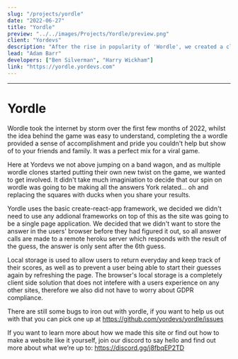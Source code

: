 ```yaml
---
slug: "/projects/yordle"
date: "2022-06-27"
title: "Yordle"
preview: "../../images/Projects/Yordle/preview.png"
client: "Yordevs"
description: "After the rise in popularity of 'Wordle', we created a clone of the game where every answer was in some way related to York"
lead: "Adam Barr"
developers: ["Ben Silverman", "Harry Wickham"]
link: "https://yordle.yordevs.com"
---
```


---

# Yordle

Wordle took the internet by storm over the first few months of 2022, whilst the idea behind the game was easy to understand, completing the a wordle provided a sense of accomplishment and pride you couldn't help but show of to your friends and family. It was a perfect mix for a viral game.

Here at Yordevs we not above jumping on a band wagon, and as multiple wordle clones started putting their own new twist on the game, we wanted to get involved. It didn't take much imaginiation to decide that our spin on wordle was going to be making all the answers York related... oh and replacing the squares with ducks when you share your results.

Yordle uses the basic create-react-app framework, we decided we didn't need to use any addional frameworks on top of this as the site was going to be a single page application. We decided that we didn't want to store the answer in the users' browser before they had figured it out, so all answer calls are made to a remote heroku server which responds with the result of the guess, the answer is only sent after the 6th guess.

Local storage is used to allow users to return everyday and keep track of their scores, as well as to prevent a user being able to start their guesses again by refreshing the page. The browser's local storage is a completely client side solution that does not intefere with a users experience on any other sites, therefore we also did not have to worry about GDPR compliance.

There are still some bugs to iron out with yordle, if you want to help us out with that you can pick one up at <https://github.com/yordevs/yordle/issues>
  
If you want to learn more about how we made this site or find out how to make a website like it yourself, join our discord to say hello and find out more about what we’re up to: <https://discord.gg/j8fbqEP2TD> 
